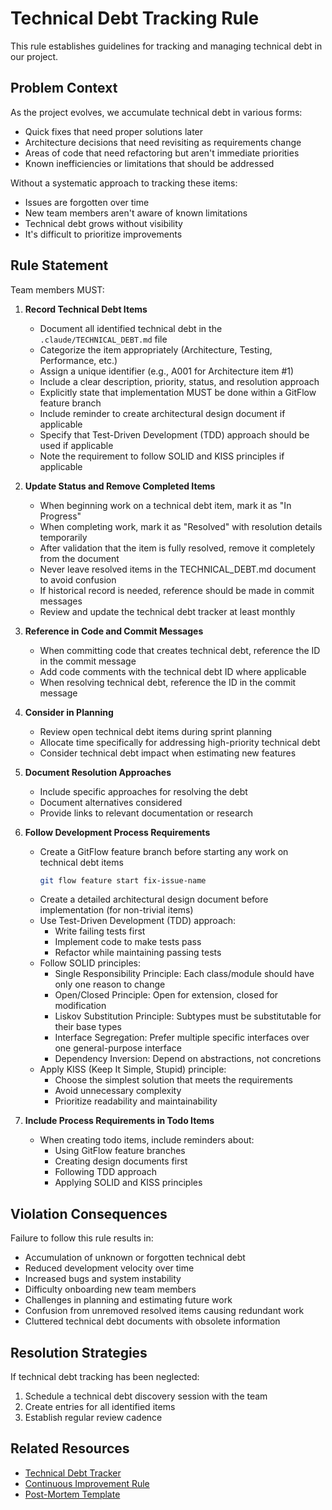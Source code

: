 # Technical Debt Tracking Rule

This rule establishes guidelines for tracking and managing technical debt in our project.

## Problem Context

As the project evolves, we accumulate technical debt in various forms:
- Quick fixes that need proper solutions later
- Architecture decisions that need revisiting as requirements change
- Areas of code that need refactoring but aren't immediate priorities
- Known inefficiencies or limitations that should be addressed

Without a systematic approach to tracking these items:
- Issues are forgotten over time
- New team members aren't aware of known limitations
- Technical debt grows without visibility
- It's difficult to prioritize improvements

## Rule Statement

Team members MUST:

1. **Record Technical Debt Items**
   - Document all identified technical debt in the `.claude/TECHNICAL_DEBT.md` file
   - Categorize the item appropriately (Architecture, Testing, Performance, etc.)
   - Assign a unique identifier (e.g., A001 for Architecture item #1)
   - Include a clear description, priority, status, and resolution approach
   - Explicitly state that implementation MUST be done within a GitFlow feature branch
   - Include reminder to create architectural design document if applicable
   - Specify that Test-Driven Development (TDD) approach should be used if applicable
   - Note the requirement to follow SOLID and KISS principles if applicable

2. **Update Status and Remove Completed Items**
   - When beginning work on a technical debt item, mark it as "In Progress"
   - When completing work, mark it as "Resolved" with resolution details temporarily
   - After validation that the item is fully resolved, remove it completely from the document
   - Never leave resolved items in the TECHNICAL_DEBT.md document to avoid confusion
   - If historical record is needed, reference should be made in commit messages
   - Review and update the technical debt tracker at least monthly

3. **Reference in Code and Commit Messages**
   - When committing code that creates technical debt, reference the ID in the commit message
   - Add code comments with the technical debt ID where applicable
   - When resolving technical debt, reference the ID in the commit message

4. **Consider in Planning**
   - Review open technical debt items during sprint planning
   - Allocate time specifically for addressing high-priority technical debt
   - Consider technical debt impact when estimating new features

5. **Document Resolution Approaches**
   - Include specific approaches for resolving the debt
   - Document alternatives considered
   - Provide links to relevant documentation or research

6. **Follow Development Process Requirements**
   - Create a GitFlow feature branch before starting any work on technical debt items
     ```bash
     git flow feature start fix-issue-name
     ```
   - Create a detailed architectural design document before implementation (for non-trivial items)
   - Use Test-Driven Development (TDD) approach:
     - Write failing tests first
     - Implement code to make tests pass
     - Refactor while maintaining passing tests
   - Follow SOLID principles:
     - Single Responsibility Principle: Each class/module should have only one reason to change
     - Open/Closed Principle: Open for extension, closed for modification
     - Liskov Substitution Principle: Subtypes must be substitutable for their base types
     - Interface Segregation: Prefer multiple specific interfaces over one general-purpose interface
     - Dependency Inversion: Depend on abstractions, not concretions
   - Apply KISS (Keep It Simple, Stupid) principle:
     - Choose the simplest solution that meets the requirements
     - Avoid unnecessary complexity
     - Prioritize readability and maintainability

7. **Include Process Requirements in Todo Items**
   - When creating todo items, include reminders about:
     - Using GitFlow feature branches
     - Creating design documents first
     - Following TDD approach
     - Applying SOLID and KISS principles

## Violation Consequences

Failure to follow this rule results in:
- Accumulation of unknown or forgotten technical debt
- Reduced development velocity over time
- Increased bugs and system instability
- Difficulty onboarding new team members
- Challenges in planning and estimating future work
- Confusion from unremoved resolved items causing redundant work
- Cluttered technical debt documents with obsolete information

## Resolution Strategies

If technical debt tracking has been neglected:
1. Schedule a technical debt discovery session with the team
2. Create entries for all identified items
3. Establish regular review cadence

## Related Resources

- [Technical Debt Tracker](./../TECHNICAL_DEBT.md)
- [Continuous Improvement Rule](./continuous-improvement.md)
- [Post-Mortem Template](./../templates/post-mortem.md)